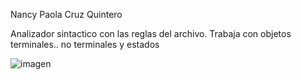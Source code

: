 Nancy Paola Cruz Quintero

Analizador sintactico con las reglas del archivo. Trabaja con objetos terminales.. no terminales y estados 

![imagen](RECORTE.png)
